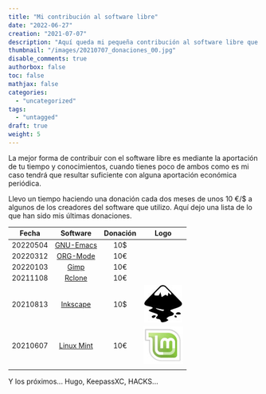 ```yaml
---
title: "Mi contribución al software libre"
date: "2022-06-27"
creation: "2021-07-07"
description: "Aquí queda mi pequeña contribución al software libre que utilizo en forma de donaciones."
thumbnail: "/images/20210707_donaciones_00.jpg"
disable_comments: true
authorbox: false
toc: false
mathjax: false
categories:
  - "uncategorized"
tags:
  - "untagged"
draft: true
weight: 5
---
```

La mejor forma de contribuir con el software libre es mediante la aportación de tu tiempo y conocimientos, cuando tienes poco de ambos como es mi caso tendrá que resultar suficiente con alguna aportación económica periódica.
<!--more-->
Llevo un tiempo haciendo una donación cada dos meses de unos 10 €/$ a algunos de los creadores del software que utilizo. Aquí dejo una lista de lo que han sido mis últimas donaciones.


| Fecha    | Software     | Donación | Logo                                  |
|----------|:------------:|:--------:|:-------------------------------------:|
| 20220504 | [GNU-Emacs]  | 10$      |                                       |
| 20220312 | [ORG-Mode]   | 10€      |                                       |
| 20220103 | [Gimp]       | 10€      |                                       |
| 20211108 | [Rclone]     | 10€      |                                       |
| 20210813 | [Inkscape]   | 10$      | ![inkscape-logo]                      |
| 20210607 | [Linux Mint] | 10€      | [![mint-logo]](https://linuxmint.com) |
|          |              |          |                                       |



Y los próximos... Hugo, KeepassXC, HACKS...

[Gimp]: https://www.gimp.org/donating/
[GNU-Emacs]: https://my.fsf.org/donate
[Inkscape]: https://inkscape.org/support-us/donate/
[Linux Mint]: https://linuxmint.com/donors.php
[ORG-Mode]: https://orgmode.org/worg/donate.html
[Rclone]: https://rclone.org/donate/

[inkscape-logo]: /images/20210707_donaciones_inkscape.jpg
[mint-logo]: /images/20210707_donaciones_mint.jpg
